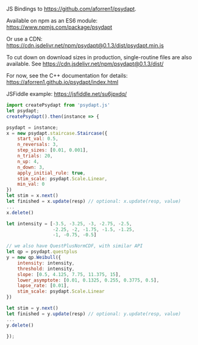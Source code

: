 JS Bindings to https://github.com/aforren1/psydapt.

Available on npm as an ES6 module: https://www.npmjs.com/package/psydapt

Or use a CDN: https://cdn.jsdelivr.net/npm/psydapt@0.1.3/dist/psydapt.min.js

To cut down on download sizes in production, single-routine files are also available. See https://cdn.jsdelivr.net/npm/psydapt@0.1.3/dist/

For now, see the C++ documentation for details: https://aforren1.github.io/psydapt/index.html

JSFiddle example: https://jsfiddle.net/su6jpxdq/

```js
import createPsydapt from 'psydapt.js'
let psydapt;
createPsydapt().then(instance => {

psydapt = instance;
x = new psydapt.staircase.Staircase({
    start_val: 0.5,
    n_reversals: 3,
    step_sizes: [0.01, 0.001],
    n_trials: 20,
    n_up: 4,
    n_down: 3,
    apply_initial_rule: true,
    stim_scale: psydapt.Scale.Linear,
    min_val: 0
})
let stim = x.next()
let finished = x.update(resp) // optional: x.update(resp, value)
...
x.delete()

let intensity = [-3.5, -3.25, -3, -2.75, -2.5,
                 -2.25, -2, -1.75, -1.5, -1.25,
                 -1, -0.75, -0.5]

// we also have QuestPlusNormCDF, with similar API
let qp = psydapt.questplus
y = new qp.Weibull({
    intensity: intensity,
    threshold: intensity,
    slope: [0.5, 4.125, 7.75, 11.375, 15],
    lower_asymptote: [0.01, 0.1325, 0.255, 0.3775, 0.5],
    lapse_rate: [0.01],
    stim_scale: psydapt.Scale.Linear
})

let stim = y.next()
let finished = y.update(resp) // optional: y.update(resp, value)
...
y.delete()

});

```
